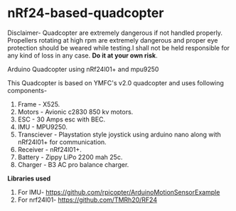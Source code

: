# nRf24-based-quadcopter
Disclaimer-
Quadcopter are extremely dangerous if not handled properly. Propellers rotating at high rpm are extremely dangerous and proper eye protection should be weared while testing.I shall not be held responsible for any kind of loss in any case. <b>Do it at your own risk</b>. 

Arduino Quadcopter using nRf24l01+ and mpu9250

This Quadcopter is based on YMFC's v2.0 quadcopter and uses following components- 

1. Frame - X525.
2. Motors - Avionic c2830 850 kv motors.
3. ESC - 30 Amps esc with BEC.
4. IMU - MPU9250.
5. Transciever - Playstation style joystick using arduino nano along with nRf24l01+ for communication.
6. Receiver - nRf24l01+.
7. Battery - Zippy LiPo 2200 mah 25c.
8. Charger - B3 AC pro balance charger.


<b>Libraries used</b>
1. For IMU- https://github.com/rpicopter/ArduinoMotionSensorExample
2. For nrf24l01- https://github.com/TMRh20/RF24
